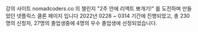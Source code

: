 강의 사이트 nomadcoders.co 의 챌린지 "2주 안에 리액트 뽀개기!" 를 도전하며 만들었던 넷플릭스 클론 페이지 입니다
2022년 0228 ~ 0314 기간에 진행되었고, 총 230명의 신청자, 27명의 졸업생중에 4명의 우수 졸업생에 선정되었습니다. 
